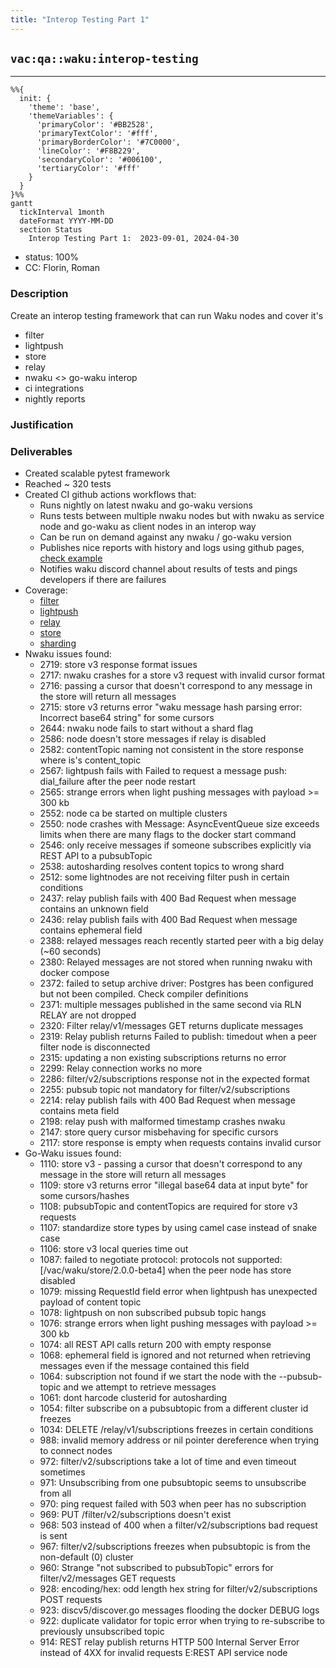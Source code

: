 ```yaml
---
title: "Interop Testing Part 1"
---
```

## `vac:qa::waku:interop-testing`
---

```mermaid
%%{ 
  init: { 
    'theme': 'base', 
    'themeVariables': { 
      'primaryColor': '#BB2528', 
      'primaryTextColor': '#fff', 
      'primaryBorderColor': '#7C0000', 
      'lineColor': '#F8B229', 
      'secondaryColor': '#006100', 
      'tertiaryColor': '#fff' 
    } 
  } 
}%%
gantt
  tickInterval 1month
  dateFormat YYYY-MM-DD 
  section Status
    Interop Testing Part 1:  2023-09-01, 2024-04-30
```

- status: 100%
- CC: Florin, Roman

### Description

Create an interop testing framework that can run Waku nodes and cover it's

* filter
* lightpush
* store
* relay
* nwaku <> go-waku interop
* ci integrations
* nightly reports

### Justification


### Deliverables

* Created scalable pytest framework
* Reached ~ 320 tests
* Created CI github actions workflows that:
  * Runs nightly on latest nwaku and go-waku versions
  * Runs tests between multiple nwaku nodes but with nwaku as service node and go-waku as client nodes in an interop way
  * Can be run on demand against any nwaku / go-waku version
  * Publishes nice reports with history and logs using github pages, [check example](https://waku-org.github.io/waku-interop-tests/nim/210/)
  * Notifies waku discord channel about results of tests and pings developers if there are failures
* Coverage:
  *  [filter](https://github.com/waku-org/waku-interop-tests/tree/master/tests/filter)
  *  [lightpush](https://github.com/waku-org/waku-interop-tests/tree/master/tests/light_push)
  *  [relay](https://github.com/waku-org/waku-interop-tests/tree/master/tests/relay)
  *  [store](https://github.com/waku-org/waku-interop-tests/tree/master/tests/store)
  *  [sharding](https://github.com/waku-org/waku-interop-tests/tree/master/tests/sharding)
* Nwaku issues found: 
  *  2719: store v3 response format issues
  *  2717: nwaku crashes for a store v3 request with invalid cursor format
  *  2716: passing a cursor that doesn't correspond to any message in the store will return all messages
  *  2715: store v3 returns error "waku message hash parsing error: Incorrect base64 string" for some cursors
  *  2644: nwaku node fails to start without a shard flag
  *  2586: node doesn't store messages if relay is disabled
  *  2582: contentTopic naming not consistent in the store response where is's content_topic
  *  2567: lightpush fails with Failed to request a message push: dial_failure after the peer node restart
  *  2565: strange errors when light pushing messages with payload >= 300 kb
  *  2552: node ca be started on multiple clusters
  *  2550: node crashes with Message: AsyncEventQueue size exceeds limits when there are many flags to the docker start command
  *  2546: only receive messages if someone subscribes explicitly via REST API to a pubsubTopic
  *  2538: autosharding resolves content topics to wrong shard
  *  2512: some lightnodes are not receiving filter push in certain conditions
  *  2437: relay publish fails with 400 Bad Request when message contains an unknown field
  *  2436: relay publish fails with 400 Bad Request when message contains ephemeral field
  *  2388: relayed messages reach recently started peer with a big delay (~60 seconds)
  *  2380: Relayed messages are not stored when running nwaku with docker compose
  *  2372: failed to setup archive driver: Postgres has been configured but not been compiled. Check compiler definitions
  *  2371: multiple messages published in the same second via RLN RELAY are not dropped
  *  2320: Filter relay/v1/messages GET returns duplicate messages
  *  2319: Relay publish returns Failed to publish: timedout when a peer filter node is disconnected
  *  2315: updating a non existing subscriptions returns no error
  *  2299: Relay connection works no more
  *  2286: filter/v2/subscriptions response not in the expected format
  *  2255: pubsub topic not mandatory for filter/v2/subscriptions
  *  2214: relay publish fails with 400 Bad Request when message contains meta field
  *  2198: relay push with malformed timestamp crashes nwaku
  *  2147: store query cursor misbehaving for specific cursors
  *  2117: store response is empty when requests contains invalid cursor
* Go-Waku issues found:
  *  1110: store v3 - passing a cursor that doesn't correspond to any message in the store will return all messages
  *  1109: store v3 returns error "illegal base64 data at input byte" for some cursors/hashes
  *  1108: pubsubTopic and contentTopics are required for store v3 requests
  *  1107: standardize store types by using camel case instead of snake case
  *  1106: store v3 local queries time out
  *  1087: failed to negotiate protocol: protocols not supported: [/vac/waku/store/2.0.0-beta4] when the peer node has store disabled
  *  1079: missing RequestId field error when lightpush has unexpected payload of content topic
  *  1078: lightpush on non subscribed pubsub topic hangs
  *  1076: strange errors when light pushing messages with payload >= 300 kb
  *  1074: all REST API calls return 200 with empty response
  *  1068: ephemeral field is ignored and not returned when retrieving messages even if the message contained this field
  *  1064: subscription not found if we start the node with the --pubsub-topic and we attempt to retrieve messages
  *  1061: dont harcode clusterid for autosharding
  *  1054: filter subscribe on a pubsubtopic from a different cluster id freezes
  *  1034: DELETE /relay/v1/subscriptions freezes in certain conditions
  *  988: invalid memory address or nil pointer dereference when trying to connect nodes
  *  972: filter/v2/subscriptions take a lot of time and even timeout sometimes
  *  971: Unsubscribing from one pubsubtopic seems to unsubscribe from all
  *  970: ping request failed with 503 when peer has no subscription
  *  969: PUT /filter/v2/subscriptions doesn't exist
  *  968: 503 instead of 400 when a filter/v2/subscriptions bad request is sent
  *  967: filter/v2/subscriptions freezes when pubsubtopic is from the non-default (0) cluster
  *  960: Strange "not subscribed to pubsubTopic" errors for filter/v2/messages GET requests
  *  928: encoding/hex: odd length hex string for filter/v2/subscriptions POST requests
  *  923: discv5/discover.go messages flooding the docker DEBUG logs
  *  922: duplicate validator for topic error when trying to re-subscribe to previously unsubscribed topic
  *  914: REST relay publish returns HTTP 500 Internal Server Error instead of 4XX for invalid requests E:REST API service node
